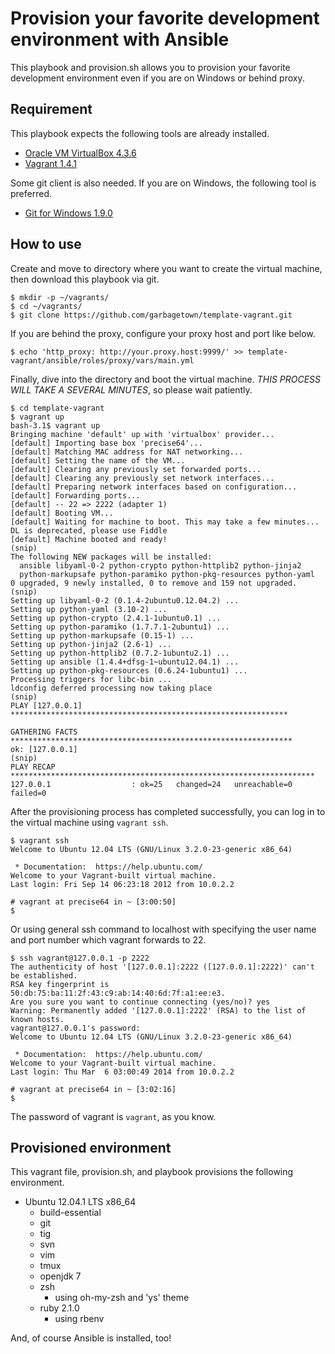 # Provision your favorite development environment with Ansible

This playbook and provision.sh allows you to provision your favorite development environment even if you are on Windows or behind proxy.


## Requirement

This playbook expects the following tools are already installed.

- [Oracle VM VirtualBox 4.3.6](https://www.virtualbox.org/)
- [Vagrant 1.4.1](http://www.vagrantup.com/)

Some git client is also needed. If you are on Windows, the following tool is preferred.

- [Git for Windows 1.9.0](http://msysgit.github.io/)


## How to use

Create and move to directory where you want to create the virtual machine, then download this playbook via git.

```
$ mkdir -p ~/vagrants/
$ cd ~/vagrants/
$ git clone https://github.com/garbagetown/template-vagrant.git
```

If you are behind the proxy, configure your proxy host and port like below.

```
$ echo 'http_proxy: http://your.proxy.host:9999/' >> template-vagrant/ansible/roles/proxy/vars/main.yml
```

Finally, dive into the directory and boot the virtual machine. *THIS PROCESS WILL TAKE A SEVERAL MINUTES*, so please wait patiently.

```
$ cd template-vagrant
$ vagrant up
bash-3.1$ vagrant up
Bringing machine 'default' up with 'virtualbox' provider...
[default] Importing base box 'precise64'...
[default] Matching MAC address for NAT networking...
[default] Setting the name of the VM...
[default] Clearing any previously set forwarded ports...
[default] Clearing any previously set network interfaces...
[default] Preparing network interfaces based on configuration...
[default] Forwarding ports...
[default] -- 22 => 2222 (adapter 1)
[default] Booting VM...
[default] Waiting for machine to boot. This may take a few minutes...
DL is deprecated, please use Fiddle
[default] Machine booted and ready!
(snip)
The following NEW packages will be installed:
  ansible libyaml-0-2 python-crypto python-httplib2 python-jinja2
  python-markupsafe python-paramiko python-pkg-resources python-yaml
0 upgraded, 9 newly installed, 0 to remove and 159 not upgraded.
(snip)
Setting up libyaml-0-2 (0.1.4-2ubuntu0.12.04.2) ...
Setting up python-yaml (3.10-2) ...
Setting up python-crypto (2.4.1-1ubuntu0.1) ...
Setting up python-paramiko (1.7.7.1-2ubuntu1) ...
Setting up python-markupsafe (0.15-1) ...
Setting up python-jinja2 (2.6-1) ...
Setting up python-httplib2 (0.7.2-1ubuntu2.1) ...
Setting up ansible (1.4.4+dfsg-1~ubuntu12.04.1) ...
Setting up python-pkg-resources (0.6.24-1ubuntu1) ...
Processing triggers for libc-bin ...
ldconfig deferred processing now taking place
(snip)
PLAY [127.0.0.1] **************************************************************

GATHERING FACTS ***************************************************************
ok: [127.0.0.1]
(snip)
PLAY RECAP ********************************************************************
127.0.0.1                  : ok=25   changed=24   unreachable=0    failed=0
```

After the provisioning process has completed successfully, you can log in to the virtual machine using `vagrant ssh`.

```
$ vagrant ssh
Welcome to Ubuntu 12.04 LTS (GNU/Linux 3.2.0-23-generic x86_64)

 * Documentation:  https://help.ubuntu.com/
Welcome to your Vagrant-built virtual machine.
Last login: Fri Sep 14 06:23:18 2012 from 10.0.2.2

# vagrant at precise64 in ~ [3:00:50]
$
```

Or using general ssh command to localhost with specifying the user name and port number which vagrant forwards to 22.

```
$ ssh vagrant@127.0.0.1 -p 2222
The authenticity of host '[127.0.0.1]:2222 ([127.0.0.1]:2222)' can't be established.
RSA key fingerprint is 50:db:75:ba:11:2f:43:c9:ab:14:40:6d:7f:a1:ee:e3.
Are you sure you want to continue connecting (yes/no)? yes
Warning: Permanently added '[127.0.0.1]:2222' (RSA) to the list of known hosts.
vagrant@127.0.0.1's password:
Welcome to Ubuntu 12.04 LTS (GNU/Linux 3.2.0-23-generic x86_64)

 * Documentation:  https://help.ubuntu.com/
Welcome to your Vagrant-built virtual machine.
Last login: Thu Mar  6 03:00:49 2014 from 10.0.2.2

# vagrant at precise64 in ~ [3:02:16]
$
```

The password of vagrant is `vagrant`, as you know.


## Provisioned environment

This vagrant file, provision.sh, and playbook provisions the following environment.

- Ubuntu 12.04.1 LTS x86_64
  - build-essential
  - git
  - tig
  - svn
  - vim
  - tmux
  - openjdk 7
  - zsh
    - using oh-my-zsh and 'ys' theme
  - ruby 2.1.0
    - using rbenv

And, of course Ansible is installed, too!